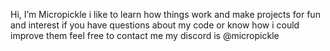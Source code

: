 Hi, I’m Micropickle
i like to learn how things work and make projects for fun and interest
if you have questions about my code or know how i could improve them feel free to contact me my discord is @micropickle

